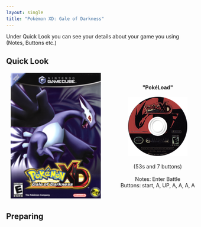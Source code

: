 ```yaml
---
layout: single
title: "Pokémon XD: Gale of Darkness"
---
```

Under Quick Look you can see your details about your game you using (Notes, Buttons etc.)
## Quick Look
<!--TODO: Maybe there are some other ways to do it, but it works lol-->
<table style="table-layout: fixed; width: 552px">
<colgroup>
<col style="width: 268px">
<col style="width: 284px">
</colgroup>
<thead>
  <tr>
    <td style="text-align:center">
      <img src="/images/gameArt/GXXE/GXXE_box.png" alt="XD Box Art" width="244" height="340">
    </td>
    <td style="text-align:center">
      <b>"PokéLoad"</b><br>
      <br><img src="/images/gameArt/GXXE/GXXE_disc.png" alt="XD Disc Art" width="160" height="160">
      <br>
      <br>(53s and 7 buttons)<br>
      <br>Notes: Enter Battle
      <br>Buttons: start, A, UP, A, A, A, A
      <br>
    </td>
  </tr>
</thead>
</table>
<!--  //////////////////////////////////////////////////////////   -->

## Preparing
